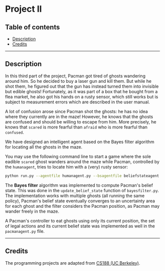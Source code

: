 
# Project II

## Table of contents

- [Description](#description)
- [Credits](#credits)

---
## Description

In this third part of the project, Pacman got tired of ghosts wandering around him. So he decided to buy a laser gun and kill them. But while he shot them, he figured out that the gun has instead turned them into invisible but edible ghosts! Fortunately, as it was part of a box that he bought from a flea market, he also got his hands on a rusty sensor, which still works but is subject to measurement errors which are described in the user manual.

A lot of confusion arose since Pacman shot the ghosts: he has no idea where they currently are in the maze! However, he knows that the ghosts are confused and should be willing to escape from him. More precisely, he knows that `scared` is more fearful than `afraid` who is more fearful than `confused`.

We have designed an intelligent agent based on the Bayes filter algorithm for locating all the ghosts in the maze.

You may use the following command line to start a game where the sole eadible `scared` ghost wanders around the maze while Pacman, controlled by the `humanagent`, tries to locate him with a (very) rusty sensor:

```bash
python run.py --agentfile humanagent.py --bsagentfile beliefstateagent.py --ghostagent scared --nghosts 1 --seed -1 --layout large_filter
```


The **Bayes filter** algorithm was implemented to compute Pacman's belief state. This was done in the `update_belief_state` function of `bayesfilter.py`. The implementation works with multiple ghosts (all running the same policy), Pacman's belief state eventually converges to an uncertainty area for each ghost and the filter considers the Pacman position, as Pacman may wander freely in the maze.

A Pacman's controller to eat ghosts using only its current position, the set of legal actions and its current belief state was implemented as well in the `pacmanagent.py` file.


---



## Credits

The programming projects are adapted from [CS188 (UC Berkeley)](http://ai.berkeley.edu/project_overview.html).
